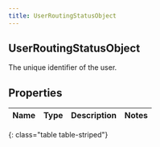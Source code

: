 ```yaml
---
title: UserRoutingStatusObject
---
```

## UserRoutingStatusObject
The unique identifier of the user.

## Properties

|Name | Type | Description | Notes|
|------------ | ------------- | ------------- | -------------|
{: class="table table-striped"}


